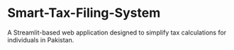 # Smart-Tax-Filing-System
A Streamlit-based web application designed to simplify tax calculations for individuals in Pakistan. 

